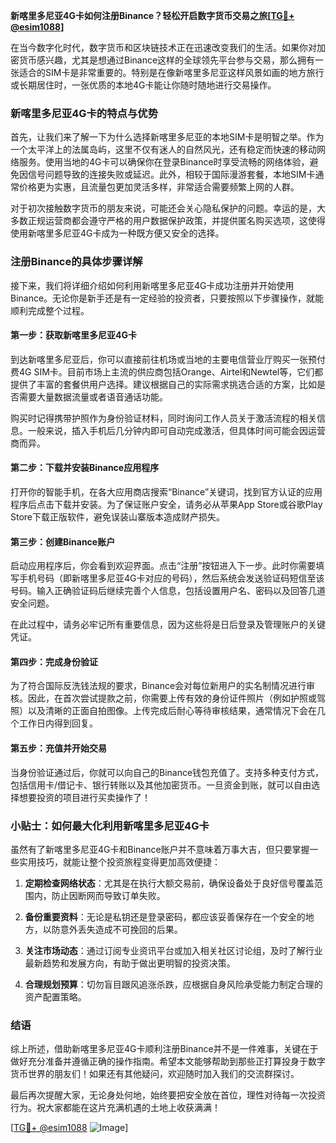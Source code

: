 **新喀里多尼亚4G卡如何注册Binance？轻松开启数字货币交易之旅[[TG💪+ @esim1088](https://t.me/s/esim1088)]**

在当今数字化时代，数字货币和区块链技术正在迅速改变我们的生活。如果你对加密货币感兴趣，尤其是想通过Binance这样的全球领先平台参与交易，那么拥有一张适合的SIM卡是非常重要的。特别是在像新喀里多尼亚这样风景如画的地方旅行或长期居住时，一张优质的本地4G卡能让你随时随地进行交易操作。

### 新喀里多尼亚4G卡的特点与优势

首先，让我们来了解一下为什么选择新喀里多尼亚的本地SIM卡是明智之举。作为一个太平洋上的法属岛屿，这里不仅有迷人的自然风光，还有稳定而快速的移动网络服务。使用当地的4G卡可以确保你在登录Binance时享受流畅的网络体验，避免因信号问题导致的连接失败或延迟。此外，相较于国际漫游套餐，本地SIM卡通常价格更为实惠，且流量包更加灵活多样，非常适合需要频繁上网的人群。

对于初次接触数字货币的朋友来说，可能还会关心隐私保护的问题。幸运的是，大多数正规运营商都会遵守严格的用户数据保护政策，并提供匿名购买选项，这使得使用新喀里多尼亚4G卡成为一种既方便又安全的选择。

### 注册Binance的具体步骤详解

接下来，我们将详细介绍如何利用新喀里多尼亚4G卡成功注册并开始使用Binance。无论你是新手还是有一定经验的投资者，只要按照以下步骤操作，就能顺利完成整个过程。

#### 第一步：获取新喀里多尼亚4G卡

到达新喀里多尼亚后，你可以直接前往机场或当地的主要电信营业厅购买一张预付费4G SIM卡。目前市场上主流的供应商包括Orange、Airtel和Newtel等，它们都提供了丰富的套餐供用户选择。建议根据自己的实际需求挑选合适的方案，比如是否需要大量数据流量或者语音通话功能。

购买时记得携带护照作为身份验证材料，同时询问工作人员关于激活流程的相关信息。一般来说，插入手机后几分钟内即可自动完成激活，但具体时间可能会因运营商而异。

#### 第二步：下载并安装Binance应用程序

打开你的智能手机，在各大应用商店搜索“Binance”关键词，找到官方认证的应用程序后点击下载并安装。为了保证账户安全，请务必从苹果App Store或谷歌Play Store下载正版软件，避免误装山寨版本造成财产损失。

#### 第三步：创建Binance账户

启动应用程序后，你会看到欢迎界面。点击“注册”按钮进入下一步。此时你需要填写手机号码（即新喀里多尼亚4G卡对应的号码），然后系统会发送验证码短信至该号码。输入正确验证码后继续完善个人信息，包括设置用户名、密码以及回答几道安全问题。

在此过程中，请务必牢记所有重要信息，因为这些将是日后登录及管理账户的关键凭证。

#### 第四步：完成身份验证

为了符合国际反洗钱法规的要求，Binance会对每位新用户的实名制情况进行审核。因此，在首次尝试提款之前，你需要上传有效的身份证件照片（例如护照或驾照）以及清晰的正面自拍图像。上传完成后耐心等待审核结果，通常情况下会在几个工作日内得到回复。

#### 第五步：充值并开始交易

当身份验证通过后，你就可以向自己的Binance钱包充值了。支持多种支付方式，包括信用卡/借记卡、银行转账以及其他加密货币。一旦资金到账，就可以自由选择想要投资的项目进行买卖操作了！

### 小贴士：如何最大化利用新喀里多尼亚4G卡

虽然有了新喀里多尼亚4G卡和Binance账户并不意味着万事大吉，但只要掌握一些实用技巧，就能让整个投资旅程变得更加高效便捷：

1. **定期检查网络状态**：尤其是在执行大额交易前，确保设备处于良好信号覆盖范围内，防止因断网而导致订单失败。
   
2. **备份重要资料**：无论是私钥还是登录密码，都应该妥善保存在一个安全的地方，以防意外丢失造成不可挽回的后果。

3. **关注市场动态**：通过订阅专业资讯平台或加入相关社区讨论组，及时了解行业最新趋势和发展方向，有助于做出更明智的投资决策。

4. **合理规划预算**：切勿盲目跟风追涨杀跌，应根据自身风险承受能力制定合理的资产配置策略。

### 结语

综上所述，借助新喀里多尼亚4G卡顺利注册Binance并不是一件难事，关键在于做好充分准备并遵循正确的操作指南。希望本文能够帮助到那些正打算投身于数字货币世界的朋友们！如果还有其他疑问，欢迎随时加入我们的交流群探讨。

最后再次提醒大家，无论身处何地，始终要把安全放在首位，理性对待每一次投资行为。祝大家都能在这片充满机遇的土地上收获满满！

[[TG💪+ @esim1088](https://t.me/s/esim1088) ![Image](https://i.postimg.cc/4NQfJmqS/Snipaste-2025-05-13-00-14-12.png)]